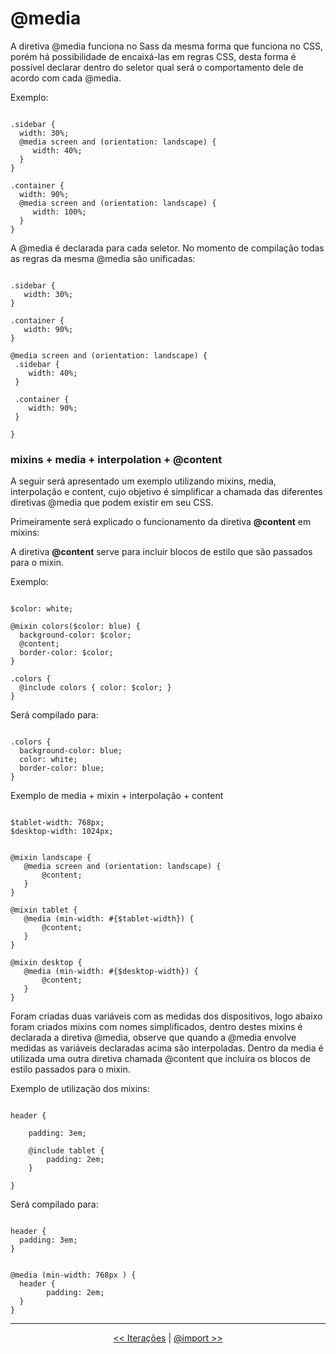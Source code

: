 # @media

A diretiva @media funciona no Sass da mesma forma que funciona no CSS, porém há possibilidade de encaixá-las em regras CSS, desta forma é possível declarar dentro do seletor qual será o comportamento dele de acordo com cada @media.

Exemplo:

```

.sidebar {
  width: 30%;
  @media screen and (orientation: landscape) {
     width: 40%;
  }
}

.container {
  width: 90%;
  @media screen and (orientation: landscape) {
     width: 100%;
  }
}

```
A @media é declarada para cada seletor. No momento de compilação todas as regras da mesma @media são unificadas:

```

.sidebar {
   width: 30%; 
}

.container {
   width: 90%; 
}

@media screen and (orientation: landscape) {
 .sidebar {
    width: 40%; 
 } 
 
 .container {
    width: 90%;
 } 

}

```
### mixins + media + interpolation + @content

A seguir será apresentado um exemplo utilizando mixins, media, interpolação e content, cujo objetivo é simplificar a chamada das diferentes diretivas @media que podem existir em seu CSS.

Primeiramente será explicado o funcionamento da diretiva **@content** em mixins:

A diretiva **@content** serve para incluir blocos de estilo que são passados para o mixin.

Exemplo:

```

$color: white;

@mixin colors($color: blue) {
  background-color: $color;
  @content;
  border-color: $color;
}

.colors {
  @include colors { color: $color; }
}

```
Será compilado para:

```

.colors {
  background-color: blue;
  color: white;
  border-color: blue;
}

```
Exemplo de media + mixin + interpolação + content

```

$tablet-width: 768px;
$desktop-width: 1024px;


@mixin landscape {
   @media screen and (orientation: landscape) {
       @content;
   }
}

@mixin tablet {
   @media (min-width: #{$tablet-width}) {
       @content;
   }
}

@mixin desktop {
   @media (min-width: #{$desktop-width}) {
       @content;
   }
}

```
Foram criadas duas variáveis com as medidas dos dispositivos, logo abaixo foram criados mixins com nomes simplificados, dentro destes mixins é declarada a diretiva @media, observe que quando a @media envolve medidas as variáveis declaradas acima são interpoladas. 
Dentro da media é utilizada uma outra diretiva chamada @content que incluíra os blocos de estilo passados para o mixin.

Exemplo de utilização dos mixins:

```

header {

    padding: 3em;	
  
    @include tablet {
        padding: 2em;
    }

}

```

Será compilado para:

```

header {
  padding: 3em;	
}


@media (min-width: 768px ) {
  header {
		padding: 2em;	
  }
}

```

___

<p align="center"><a href="iteration.md" title="Anterior"><< Iterações</a> | <a href="import.md" title="Próximo">@import >></a></p>
